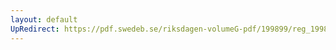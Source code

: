 ```yaml
---
layout: default
UpRedirect: https://pdf.swedeb.se/riksdagen-volumeG-pdf/199899/reg_199899/reg_199899_0145.pdf
---
```

